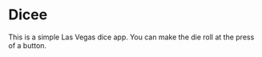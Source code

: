 

# Dicee


This is a simple Las Vegas dice app. You can make the die roll at the press of a button. 

